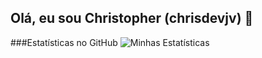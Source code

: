## Olá, eu sou Christopher (chrisdevjv) 👋


###Estatísticas no GitHub
![Minhas Estatísticas](https://github-readme-stats.vercel.app/api?username=chrisdevjv&show_icons=true&theme=dark)
<!--
**chrisdevjv/chrisdevjv** is a ✨ _special_ ✨ repository because its `README.md` (this file) appears on your GitHub profile.
Here are some ideas to get you started:

- 🔭 I’m currently working on ...
- 🌱 I’m currently learning ...
- 👯 I’m looking to collaborate on ...
- 🤔 I’m looking for help with ...
- 💬 Ask me about ...
- 📫 How to reach me: ...
- 😄 Pronouns: ...
- ⚡ Fun fact: ...
-->
